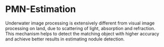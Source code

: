 # PMN-Estimation
Underwater image processing is extensively different from visual image processing on land, due to scattering of light, absorption and refraction. This mechanism helps to detect the matching object with higher accuracy and achieve better results in estimating nodule detection.
